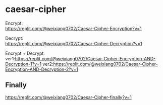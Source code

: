# caesar-cipher

Encrypt:</br>
<a href="https://replit.com/@weixiang0702/Caesar-Cipher-Encryption?v=1" target="_blank">https://replit.com/@weixiang0702/Caesar-Cipher-Encryption?v=1</a>

Decrypt:</br>
<a href="https://replit.com/@weixiang0702/Caesar-Cipher-Decryption?v=1" target="_blank">https://replit.com/@weixiang0702/Caesar-Cipher-Decryption?v=1</a>

Encrypt + Decrypt:</br>
ver1:<a href="https://replit.com/@weixiang0702/Caesar-Cipher-Encryption-AND-Decryption-1?v=1" target="_blank">https://replit.com/@weixiang0702/Caesar-Cipher-Encryption-AND-Decryption-1?v=1</a>
ver2:<a href="https://replit.com/@weixiang0702/Caesar-Cipher-Encryption-AND-Decryption-2?v=1" target="_blank">https://replit.com/@weixiang0702/Caesar-Cipher-Encryption-AND-Decryption-2?v=1</a>

<h2>Finally</h2>
<a href="https://replit.com/@weixiang0702/Caesar-Cipher-finally?v=1" target="_blank">https://replit.com/@weixiang0702/Caesar-Cipher-finally?v=1</a>
